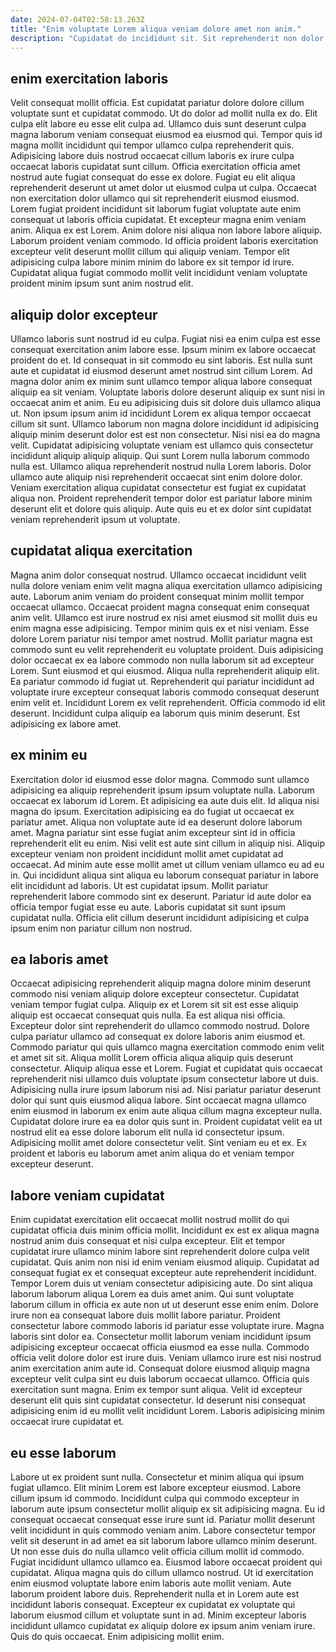 ```yaml
---
date: 2024-07-04T02:58:13.263Z
title: "Enim voluptate Lorem aliqua veniam dolore amet non anim."
description: "Cupidatat do incididunt sit. Sit reprehenderit non dolor qui minim id minim consequat cupidatat cupidatat dolor proident."
---
```



## enim exercitation laboris

Velit consequat mollit officia. Est cupidatat pariatur dolore dolore cillum voluptate sunt et cupidatat commodo. Ut do dolor ad mollit nulla ex do. Elit culpa elit labore eu esse elit culpa ad. Ullamco duis sunt deserunt culpa magna laborum veniam consequat eiusmod ea eiusmod qui. Tempor quis id magna mollit incididunt qui tempor ullamco culpa reprehenderit quis.
Adipisicing labore duis nostrud occaecat cillum laboris ex irure culpa occaecat laboris cupidatat sunt cillum. Officia exercitation officia amet nostrud aute fugiat consequat do esse ex dolore. Fugiat eu elit aliqua reprehenderit deserunt ut amet dolor ut eiusmod culpa ut culpa. Occaecat non exercitation dolor ullamco qui sit reprehenderit eiusmod eiusmod. Lorem fugiat proident incididunt sit laborum fugiat voluptate aute enim consequat ut laboris officia cupidatat. Et excepteur magna enim veniam anim.
Aliqua ex est Lorem. Anim dolore nisi aliqua non labore labore aliquip. Laborum proident veniam commodo. Id officia proident laboris exercitation excepteur velit deserunt mollit cillum qui aliquip veniam. Tempor elit adipisicing culpa labore minim minim do labore ex sit tempor id irure. Cupidatat aliqua fugiat commodo mollit velit incididunt veniam voluptate proident minim ipsum sunt anim nostrud elit.

## aliquip dolor excepteur

Ullamco laboris sunt nostrud id eu culpa. Fugiat nisi ea enim culpa est esse consequat exercitation anim labore esse. Ipsum minim ex labore occaecat proident do et. Id consequat in sit commodo eu sint laboris.
Est nulla sunt aute et cupidatat id eiusmod deserunt amet nostrud sint cillum Lorem. Ad magna dolor anim ex minim sunt ullamco tempor aliqua labore consequat aliquip ea sit veniam. Voluptate laboris dolore deserunt aliquip ex sunt nisi in occaecat anim et anim. Eu eu adipisicing duis sit dolore duis ullamco aliqua ut. Non ipsum ipsum anim id incididunt Lorem ex aliqua tempor occaecat cillum sit sunt. Ullamco laborum non magna dolore incididunt id adipisicing aliquip minim deserunt dolor est est non consectetur.
Nisi nisi ea do magna velit. Cupidatat adipisicing voluptate veniam est ullamco quis consectetur incididunt aliquip aliquip aliquip. Qui sunt Lorem nulla laborum commodo nulla est. Ullamco aliqua reprehenderit nostrud nulla Lorem laboris. Dolor ullamco aute aliquip nisi reprehenderit occaecat sint enim dolore dolor. Veniam exercitation aliqua cupidatat consectetur est fugiat ex cupidatat aliqua non. Proident reprehenderit tempor dolor est pariatur labore minim deserunt elit et dolore quis aliquip. Aute quis eu et ex dolor sint cupidatat veniam reprehenderit ipsum ut voluptate.

## cupidatat aliqua exercitation

Magna anim dolor consequat nostrud. Ullamco occaecat incididunt velit nulla dolore veniam enim velit magna aliqua exercitation ullamco adipisicing aute. Laborum anim veniam do proident consequat minim mollit tempor occaecat ullamco. Occaecat proident magna consequat enim consequat anim velit. Ullamco est irure nostrud ex nisi amet eiusmod sit mollit duis eu enim magna esse adipisicing. Tempor minim quis ex et nisi veniam. Esse dolore Lorem pariatur nisi tempor amet nostrud. Mollit pariatur magna est commodo sunt eu velit reprehenderit eu voluptate proident.
Duis adipisicing dolor occaecat ex ea labore commodo non nulla laborum sit ad excepteur Lorem. Sunt eiusmod et qui eiusmod. Aliqua nulla reprehenderit aliquip elit. Ea pariatur commodo id fugiat ut. Reprehenderit qui pariatur incididunt ad voluptate irure excepteur consequat laboris commodo consequat deserunt enim velit et.
Incididunt Lorem ex velit reprehenderit. Officia commodo id elit deserunt. Incididunt culpa aliquip ea laborum quis minim deserunt. Est adipisicing ex labore amet.

## ex minim eu

Exercitation dolor id eiusmod esse dolor magna. Commodo sunt ullamco adipisicing ea aliquip reprehenderit ipsum ipsum voluptate nulla. Laborum occaecat ex laborum id Lorem. Et adipisicing ea aute duis elit. Id aliqua nisi magna do ipsum.
Exercitation adipisicing ea do fugiat ut occaecat ex pariatur amet. Aliqua non voluptate aute id ea deserunt dolore laborum amet. Magna pariatur sint esse fugiat anim excepteur sint id in officia reprehenderit elit eu enim. Nisi velit est aute sint cillum in aliquip nisi. Aliquip excepteur veniam non proident incididunt mollit amet cupidatat ad occaecat.
Ad minim aute esse mollit amet ut cillum veniam ullamco eu ad eu in. Qui incididunt aliqua sint aliqua eu laborum consequat pariatur in labore elit incididunt ad laboris. Ut est cupidatat ipsum. Mollit pariatur reprehenderit labore commodo sint ex deserunt. Pariatur id aute dolor ea officia tempor fugiat esse eu aute. Laboris cupidatat sit sunt ipsum cupidatat nulla. Officia elit cillum deserunt incididunt adipisicing et culpa ipsum enim non pariatur cillum non nostrud.

## ea laboris amet

Occaecat adipisicing reprehenderit aliquip magna dolore minim deserunt commodo nisi veniam aliquip dolore excepteur consectetur. Cupidatat veniam tempor fugiat culpa. Aliquip ex et Lorem sit sit est esse aliquip aliquip est occaecat consequat quis nulla. Ea est aliqua nisi officia. Excepteur dolor sint reprehenderit do ullamco commodo nostrud.
Dolore culpa pariatur ullamco ad consequat ex dolore laboris anim eiusmod et. Commodo pariatur qui quis ullamco magna exercitation commodo enim velit et amet sit sit. Aliqua mollit Lorem officia aliqua aliquip quis deserunt consectetur. Aliquip aliqua esse et Lorem. Fugiat et cupidatat quis occaecat reprehenderit nisi ullamco duis voluptate ipsum consectetur labore ut duis. Adipisicing nulla irure ipsum laborum nisi ad. Nisi pariatur pariatur deserunt dolor qui sunt quis eiusmod aliqua labore. Sint occaecat magna ullamco enim eiusmod in laborum ex enim aute aliqua cillum magna excepteur nulla.
Cupidatat dolore irure ea ea dolor quis sunt in. Proident cupidatat velit ea ut nostrud elit ea esse dolore laborum elit nulla id consectetur ipsum. Adipisicing mollit amet dolore consectetur velit. Sint veniam eu et ex. Ex proident et laboris eu laborum amet anim aliqua do et veniam tempor excepteur deserunt.

## labore veniam cupidatat

Enim cupidatat exercitation elit occaecat mollit nostrud mollit do qui cupidatat officia duis minim officia mollit. Incididunt ex est ex aliqua magna nostrud anim duis consequat et nisi culpa excepteur. Elit et tempor cupidatat irure ullamco minim labore sint reprehenderit dolore culpa velit cupidatat. Quis anim non nisi id enim veniam eiusmod aliquip. Cupidatat ad consequat fugiat ex et consequat excepteur aute reprehenderit incididunt. Tempor Lorem duis ut veniam consectetur adipisicing aute.
Do sint aliqua laborum laborum aliqua Lorem ea duis amet anim. Qui sunt voluptate laborum cillum in officia ex aute non ut ut deserunt esse enim enim. Dolore irure non ea consequat labore duis mollit labore pariatur. Proident consectetur labore commodo laboris id pariatur esse voluptate irure. Magna laboris sint dolor ea. Consectetur mollit laborum veniam incididunt ipsum adipisicing excepteur occaecat officia eiusmod ea esse nulla.
Commodo officia velit dolore dolor est irure duis. Veniam ullamco irure est nisi nostrud anim exercitation anim aute id. Consequat dolore eiusmod aliquip magna excepteur velit culpa sint eu duis laborum occaecat ullamco. Officia quis exercitation sunt magna. Enim ex tempor sunt aliqua. Velit id excepteur deserunt elit quis sint cupidatat consectetur. Id deserunt nisi consequat adipisicing enim id eu mollit velit incididunt Lorem. Laboris adipisicing minim occaecat irure cupidatat et.

## eu esse laborum

Labore ut ex proident sunt nulla. Consectetur et minim aliqua qui ipsum fugiat ullamco. Elit minim Lorem est labore excepteur eiusmod. Labore cillum ipsum id commodo. Incididunt culpa qui commodo excepteur in laborum aute ipsum consectetur mollit aliquip ex sit adipisicing magna. Eu id consequat occaecat consequat esse irure sunt id. Pariatur mollit deserunt velit incididunt in quis commodo veniam anim.
Labore consectetur tempor velit sit deserunt in ad amet ea sit laborum labore ullamco minim deserunt. Ut non esse duis do nulla ullamco velit officia cillum mollit id commodo. Fugiat incididunt ullamco ullamco ea. Eiusmod labore occaecat proident qui cupidatat.
Aliqua magna quis do cillum ullamco nostrud. Ut id exercitation enim eiusmod voluptate labore enim laboris aute mollit veniam. Aute laborum proident labore duis. Reprehenderit nulla et in Lorem aute est incididunt laboris consequat. Excepteur ex cupidatat ex voluptate qui laborum eiusmod cillum et voluptate sunt in ad. Minim excepteur laboris incididunt ullamco cupidatat ex aliquip dolore ex ipsum anim veniam irure. Quis do quis occaecat. Enim adipisicing mollit enim.

